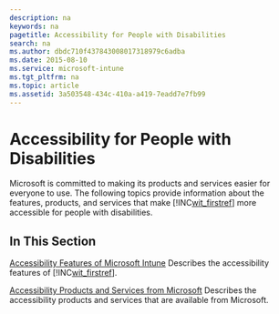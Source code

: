 ```yaml
---
description: na
keywords: na
pagetitle: Accessibility for People with Disabilities
search: na
ms.author: dbdc710f437843008017318979c6adba
ms.date: 2015-08-10
ms.service: microsoft-intune
ms.tgt_pltfrm: na
ms.topic: article
ms.assetid: 3a503548-434c-410a-a419-7eadd7e7fb99
---
```

# Accessibility for People with Disabilities
Microsoft is committed to making its products and services easier for everyone to use. The following topics provide information about the features, products, and services that make [!INC[wit_firstref](../Token/wit_firstref_md.md)] more accessible for people with disabilities.

## In This Section
[Accessibility Features of Microsoft Intune](../Topic/Accessibility_Features_of_Microsoft_Intune.md)
Describes the accessibility features of [!INC[wit_firstref](../Token/wit_firstref_md.md)].

[Accessibility Products and Services from Microsoft](../Topic/Accessibility_Products_and_Services_from_Microsoft.md)
Describes the accessibility products and services that are available from Microsoft.

